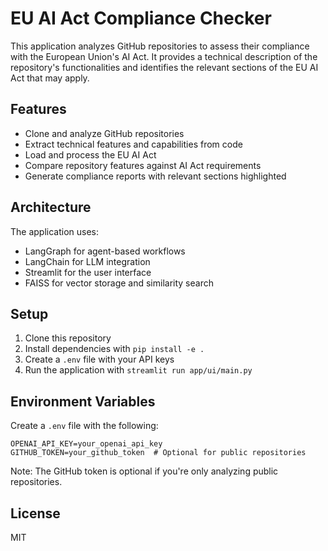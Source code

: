# EU AI Act Compliance Checker

This application analyzes GitHub repositories to assess their compliance with the European Union's AI Act. It provides a technical description of the repository's functionalities and identifies the relevant sections of the EU AI Act that may apply.

## Features

- Clone and analyze GitHub repositories
- Extract technical features and capabilities from code
- Load and process the EU AI Act
- Compare repository features against AI Act requirements
- Generate compliance reports with relevant sections highlighted

## Architecture

The application uses:
- LangGraph for agent-based workflows
- LangChain for LLM integration
- Streamlit for the user interface
- FAISS for vector storage and similarity search

## Setup

1. Clone this repository
2. Install dependencies with `pip install -e .`
3. Create a `.env` file with your API keys
4. Run the application with `streamlit run app/ui/main.py`

## Environment Variables

Create a `.env` file with the following:
```
OPENAI_API_KEY=your_openai_api_key
GITHUB_TOKEN=your_github_token  # Optional for public repositories
```

Note: The GitHub token is optional if you're only analyzing public repositories.

## License

MIT
